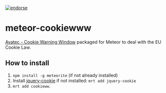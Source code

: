 [![endorse](https://api.coderwall.com/pwldp/endorsecount.png)](https://coderwall.com/pwldp)

meteor-cookiewww
================

[Avatec - Cookie Warning Window](http://code.google.com/p/jquery-cookieww/) packaged for Meteor to deal with the EU Cookie Law.


## How to install
1. `npm install -g meteorite` (if not already installed)
2. Install [jquery-cookie](https://atmosphere.meteor.com/package/jquery-cookie) if not installed: `mrt add jquery-cookie`
3. `mrt add cookieww`.


